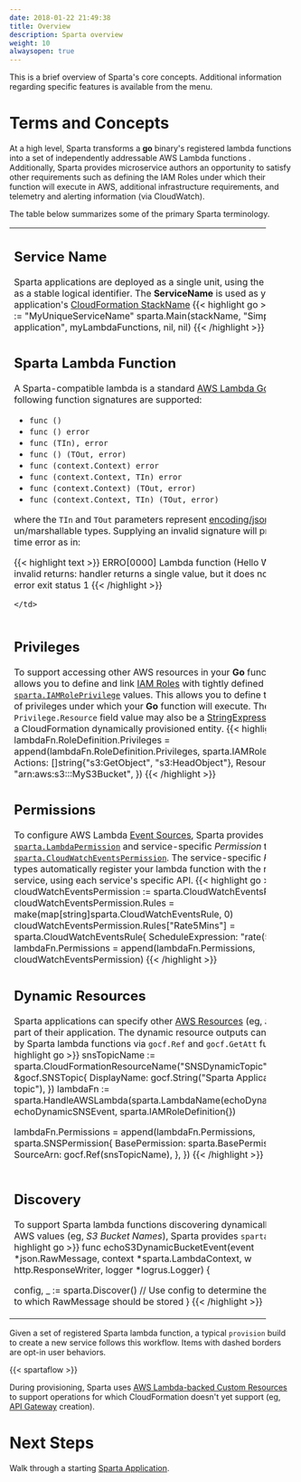 ```yaml
---
date: 2018-01-22 21:49:38
title: Overview
description: Sparta overview
weight: 10
alwaysopen: true
---
```



This is a brief overview of Sparta's core concepts.  Additional information regarding specific features is available from the menu.

# Terms and Concepts

At a high level, Sparta transforms a **go** binary's registered lambda functions into a set of independently addressable AWS Lambda functions .  Additionally, Sparta provides microservice authors an opportunity to satisfy other requirements such as defining the IAM Roles under which their function will execute in AWS, additional infrastructure requirements, and telemetry and alerting information (via CloudWatch).

The table below summarizes some of the primary Sparta terminology.

<table style="width:90%">
  <!-- Row 1 -->
  <tr>
    <td>
      <h2>Service Name</h2>
      Sparta applications are deployed as a single unit, using the <b>ServiceName</b> as a stable logical identifier.  The <b>ServiceName</b> is used as your application's <a href="http://docs.aws.amazon.com/AWSCloudFormation/latest/UserGuide/pseudo-parameter-reference.html">CloudFormation StackName</a>
        {{< highlight go >}}
    stackName := "MyUniqueServiceName"
    sparta.Main(stackName,
      "Simple Sparta application",
      myLambdaFunctions,
      nil,
      nil)
        {{< /highlight >}}
    </td>
  </tr>
  <!-- Row 2 -->
  <tr>
      <td>
      <h2>Sparta Lambda Function</h2>
A Sparta-compatible lambda is a standard <a href="https://docs.aws.amazon.com/lambda/latest/dg/go-programming-model-handler-types.html/">AWS Lambda Go</a> function. The following function signatures are supported:

  <ul>
    <li><code>func ()</code></li>
    <li><code>func () error</code></li>
    <li><code>func (TIn), error</code></li>
    <li><code>func () (TOut, error)</code></li>
    <li><code>func (context.Context) error</code></li>
    <li><code>func (context.Context, TIn) error</code></li>
    <li><code>func (context.Context) (TOut, error)</code></li>
    <li><code>func (context.Context, TIn) (TOut, error)</code></li>
  </ul>

where the <code>TIn</code> and <code>TOut</code> parameters represent <a href="https://golang.org/pkg/encoding/json">encoding/json</a> un/marshallable types.  Supplying an invalid signature will produce a run time error as in:

{{< highlight text >}}
ERRO[0000] Lambda function (Hello World) has invalid returns:
handler returns a single value, but it does not implement error
exit status 1
{{< /highlight >}}



    </td>
  </tr>
<!-- Row 3 -->
  <tr>
    <td>
      <h2>Privileges</h2>
      To support accessing other AWS resources in your <b>Go</b> function, Sparta allows you to define and link <a href="http://docs.aws.amazon.com/IAM/latest/UserGuide/id_roles.html">IAM Roles</a> with tightly defined <a href="https://godoc.org/github.com/mweagle/Sparta#IAMRolePrivilege"><code>sparta.IAMRolePrivilege</code></a> values. This allows you to define the <i>minimal</i> set of privileges under which your <b>Go</b> function will execute.  The <code>Privilege.Resource</code> field value may also be a <a href="https://godoc.org/github.com/crewjam/go-cloudformation#StringExpr">StringExpression</a> referencing a CloudFormation dynamically provisioned entity.</h5>
{{< highlight go >}}
lambdaFn.RoleDefinition.Privileges = append(lambdaFn.RoleDefinition.Privileges,
  sparta.IAMRolePrivilege{
    Actions:  []string{"s3:GetObject", "s3:HeadObject"},
    Resource: "arn:aws:s3:::MyS3Bucket",
})
{{< /highlight >}}
    </td>
  </tr>
<!-- Row 4 -->
  <tr>
    <td>
      <h2>Permissions</h2>
      To configure AWS Lambda <a href="http://docs.aws.amazon.com/lambda/latest/dg/intro-core-components.html">Event Sources</a>, Sparta provides both <a href="https://godoc.org/github.com/mweagle/Sparta#LambdaPermission"><code>sparta.LambdaPermission</code></a> and service-specific <i>Permission</i> types; eg: <a href="https://godoc.org/github.com/mweagle/Sparta#CloudWatchEventsPermission"><code>sparta.CloudWatchEventsPermission</code></a>. The service-specific <i>Permission</i> types automatically register your lambda function with the remote AWS service, using each service's specific API.</h5>
{{< highlight go >}}
cloudWatchEventsPermission := sparta.CloudWatchEventsPermission{}
cloudWatchEventsPermission.Rules = make(map[string]sparta.CloudWatchEventsRule, 0)
cloudWatchEventsPermission.Rules["Rate5Mins"] = sparta.CloudWatchEventsRule{
  ScheduleExpression: "rate(5 minutes)",
}
lambdaFn.Permissions = append(lambdaFn.Permissions, cloudWatchEventsPermission)
{{< /highlight >}}
    </td>
  </tr>

<!-- Row 5 -->
  <tr>
    <td>
      <h2>Dynamic Resources</h2>
      Sparta applications can specify other <a href="http://docs.aws.amazon.com/AWSCloudFormation/latest/UserGuide/aws-template-resource-type-ref.html">AWS Resources</a> (eg, <i>SNS Topics</i>) as part of their application. The dynamic resource outputs can be referenced by Sparta lambda functions via <code>gocf.Ref</code> and <code>gocf.GetAtt</code> functions.</h5>
{{< highlight go >}}
snsTopicName := sparta.CloudFormationResourceName("SNSDynamicTopic")
snsTopic := &gocf.SNSTopic{
  DisplayName: gocf.String("Sparta Application SNS topic"),
})
lambdaFn := sparta.HandleAWSLambda(sparta.LambdaName(echoDynamicSNSEvent),
  echoDynamicSNSEvent,
  sparta.IAMRoleDefinition{})

lambdaFn.Permissions = append(lambdaFn.Permissions, sparta.SNSPermission{
	BasePermission: sparta.BasePermission{
		SourceArn: gocf.Ref(snsTopicName),
	},
})
{{< /highlight >}}
    </td>
  </tr>


<!-- Row 6 -->
  <tr>
    <td>
      <h2>Discovery</h2>
      To support Sparta lambda functions discovering dynamically assigned AWS values (eg, <i>S3 Bucket Names</i>), Sparta provides <code>sparta.Discover</code>. </h5>
{{< highlight go >}}
func echoS3DynamicBucketEvent(event *json.RawMessage,
  context *sparta.LambdaContext,
  w http.ResponseWriter,
  logger *logrus.Logger) {

  config, _ := sparta.Discover()
  // Use config to determine the bucket name to which RawMessage should be stored
}
{{< /highlight >}}
    </td>
  </tr>
</table>

Given a set of registered Sparta lambda function, a typical `provision` build to create a new service follows this workflow. Items with dashed borders are opt-in user behaviors.

{{< spartaflow >}}

During provisioning, Sparta uses [AWS Lambda-backed Custom Resources](http://docs.aws.amazon.com/AWSCloudFormation/latest/UserGuide/template-custom-resources-lambda.html) to support operations for which CloudFormation doesn't yet support (eg, [API Gateway](https://aws.amazon.com/api-gateway/) creation).


# Next Steps

Walk through a starting [Sparta Application](/sample_service/).
